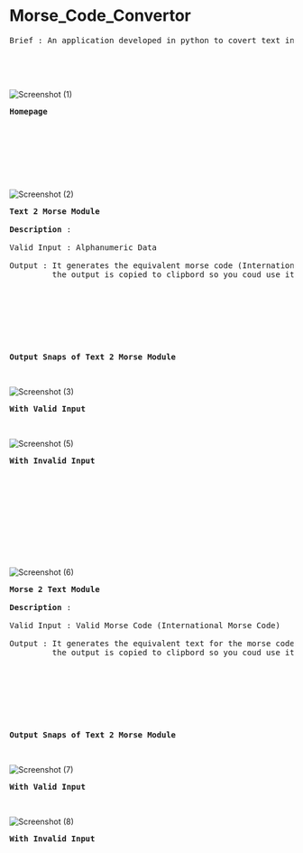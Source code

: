 # Morse_Code_Convertor
<pre>Brief : An application developed in python to covert text into morse-code and morse-code into text</pre>
<br> <br> <br>

![Screenshot (1)](https://user-images.githubusercontent.com/120410687/209554574-f653005f-98b8-44f4-8d1a-7f6692e5f3d6.png)
<b><pre>Homepage</pre></b>
<br> <br> <br>
<br> <br> <br>

![Screenshot (2)](https://user-images.githubusercontent.com/120410687/209554951-243b9879-1dc6-45b4-ae33-95b11b347a4d.png)
<pre><b>Text 2 Morse Module</b> <br>
<b>Description</b> : <br>
Valid Input : Alphanumeric Data <br>
Output : It generates the equivalent morse code (International Morse Code) for the Alphanumeric Data and displays it
         the output is copied to clipbord so you coud use it later to paste
</pre>
<br> <br> <br>
<br> <br> <br>

<pre><b>Output Snaps of Text 2 Morse Module</b></pre> <br>
![Screenshot (3)](https://user-images.githubusercontent.com/120410687/209556072-dd202ee0-f011-4410-b04c-b14e9c693866.png)
<pre><b>With Valid Input</b></pre> <br>

![Screenshot (5)](https://user-images.githubusercontent.com/120410687/209556745-23c6c77e-9602-42aa-98fb-1b9f93108d1a.png)
<pre><b>With Invalid Input</b></pre>


<br> <br> <br>
<br> <br> <br>
<br> <br> <br>

![Screenshot (6)](https://user-images.githubusercontent.com/120410687/209558614-51b99ec4-8467-4d4c-bafe-171722edf554.png)
<pre><b>Morse 2 Text Module</b> <br>
<b>Description</b> : <br>
Valid Input : Valid Morse Code (International Morse Code) <br>
Output : It generates the equivalent text for the morse code (International Morse Code) and displays it
         the output is copied to clipbord so you coud use it later to paste
</pre>
<br> <br> <br>
<br> <br> <br>

<pre><b>Output Snaps of Text 2 Morse Module</b></pre> <br>
![Screenshot (7)](https://user-images.githubusercontent.com/120410687/209559265-0b9fa9a3-53c4-4a53-9ef3-bf4c64b4bde8.png)
<pre><b>With Valid Input</b></pre> <br>

![Screenshot (8)](https://user-images.githubusercontent.com/120410687/209559330-2dcc4b37-0325-4c14-926c-d4d1e1078da3.png)
<pre><b>With Invalid Input</b></pre>
